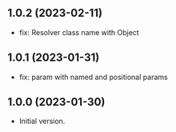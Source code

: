 ## 1.0.2 (2023-02-11)

- fix: Resolver class name with Object
## 1.0.1 (2023-01-31)

- fix: param with named and positional params
## 1.0.0 (2023-01-30)

- Initial version.
